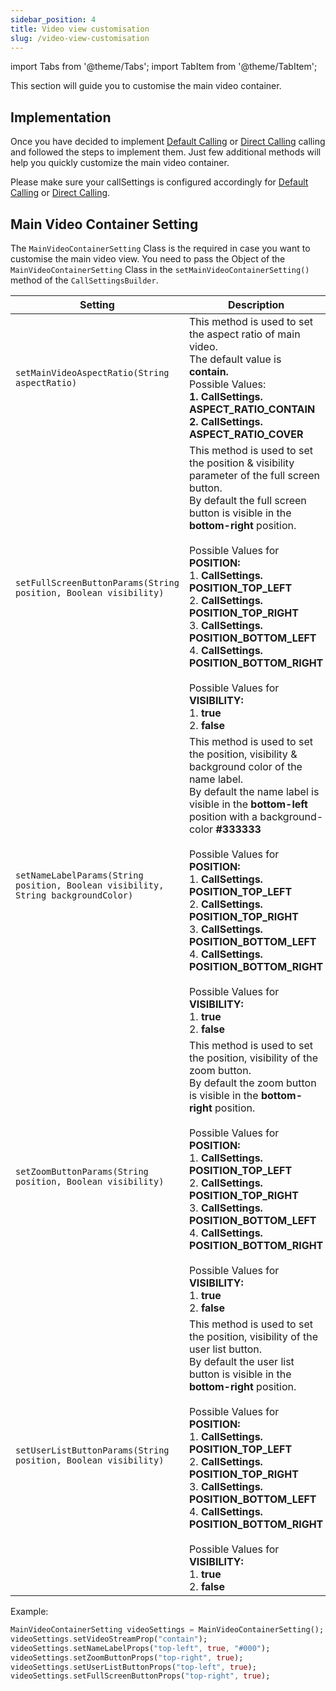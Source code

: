 ```yaml
---
sidebar_position: 4
title: Video view customisation
slug: /video-view-customisation
---
```


import Tabs from '@theme/Tabs';
import TabItem from '@theme/TabItem';

This section will guide you to customise the main video container.

## Implementation

Once you have decided to implement [Default Calling](./default-calling) or [Direct Calling](./direct-calling) calling and followed the steps to implement them. Just few additional methods will help you quickly customize the main video container.

Please make sure your callSettings is configured accordingly for [Default Calling](./default-calling) or [Direct Calling](./direct-calling).

## Main Video Container Setting

The `MainVideoContainerSetting` Class is the required in case you want to customise the main video view. You need to pass the Object of the `MainVideoContainerSetting` Class in the `setMainVideoContainerSetting()` method of the `CallSettingsBuilder`.

| Setting | Description | 
| ---- | ---- | 
| `setMainVideoAspectRatio(String aspectRatio)` | This method is used to set the aspect ratio of main video.<br/>The default value is **contain.**<br/>Possible Values:<br/>**1. CallSettings. ASPECT_RATIO_CONTAIN**<br/>**2. CallSettings. ASPECT_RATIO_COVER** | 
| `setFullScreenButtonParams(String position, Boolean visibility)` | This method is used to set the position & visibility parameter of the full screen button.<br/>By default the full screen button is visible in the **bottom-right** position.<br/><br/>Possible Values for **POSITION:**<br/>1. **CallSettings. POSITION_TOP_LEFT**<br/>2. **CallSettings. POSITION_TOP_RIGHT**<br/>3. **CallSettings. POSITION_BOTTOM_LEFT**<br/>4. **CallSettings. POSITION_BOTTOM_RIGHT**<br/><br/>Possible Values for **VISIBILITY:**<br/>1. **true**<br/>2. **false** | 
| `setNameLabelParams(String position, Boolean visibility, String backgroundColor)` | This method is used to set the position, visibility & background color of the name label.<br/>By default the name label is visible in the **bottom-left** position with a background-color **#333333**<br/><br/>Possible Values for **POSITION:**<br/>1. **CallSettings. POSITION_TOP_LEFT**<br/>2. **CallSettings. POSITION_TOP_RIGHT**<br/>3. **CallSettings. POSITION_BOTTOM_LEFT**<br/>4. **CallSettings. POSITION_BOTTOM_RIGHT**<br/><br/>Possible Values for **VISIBILITY:**<br/>1. **true**<br/>2. **false** | 
| `setZoomButtonParams(String position, Boolean visibility)` | This method is used to set the position, visibility of the zoom button.<br/>By default the zoom button is visible in the **bottom-right** position.<br/><br/>Possible Values for **POSITION:**<br/>1. **CallSettings. POSITION_TOP_LEFT**<br/>2. **CallSettings. POSITION_TOP_RIGHT**<br/>3. **CallSettings. POSITION_BOTTOM_LEFT**<br/>4. **CallSettings. POSITION_BOTTOM_RIGHT**<br/><br/>Possible Values for **VISIBILITY:**<br/>1. **true**<br/>2. **false** | 
| `setUserListButtonParams(String position, Boolean visibility)` | This method is used to set the position, visibility of the user list button.<br/>By default the user list button is visible in the **bottom-right** position.<br/><br/>Possible Values for **POSITION:**<br/>1. **CallSettings. POSITION_TOP_LEFT**<br/>2. **CallSettings. POSITION_TOP_RIGHT**<br/>3. **CallSettings. POSITION_BOTTOM_LEFT**<br/>4. **CallSettings. POSITION_BOTTOM_RIGHT**<br/><br/>Possible Values for **VISIBILITY:**<br/>1. **true**<br/>2. **false** | 


Example:

<Tabs>
<TabItem value="1" label="Dart">

```Dart
MainVideoContainerSetting videoSettings = MainVideoContainerSetting();
videoSettings.setVideoStreamProp("contain");
videoSettings.setNameLabelProps("top-left", true, "#000");
videoSettings.setZoomButtonProps("top-right", true);
videoSettings.setUserListButtonProps("top-left", true);
videoSettings.setFullScreenButtonProps("top-right", true);
```

</TabItem>
</Tabs>

